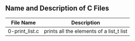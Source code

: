 ## Name and Description of C Files

| File Name | Description |
|:---:|:---:|
| 0-print_list.c | prints all the elements of a list_t list |
